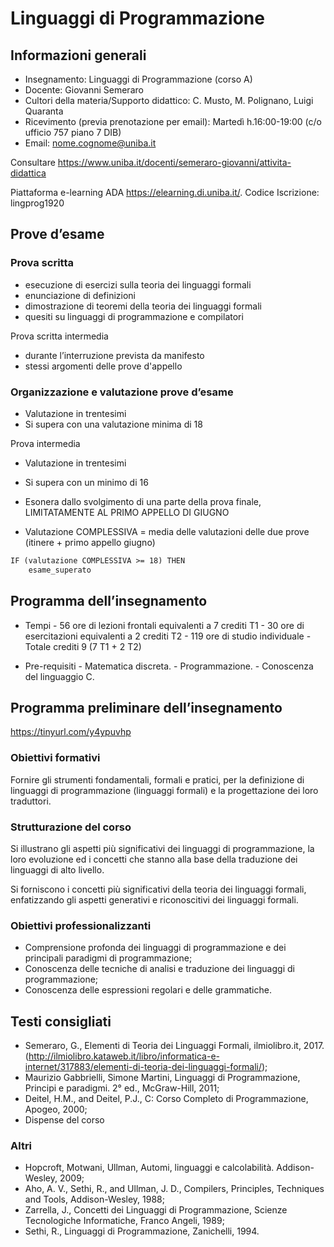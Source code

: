 # Linguaggi di Programmazione

## Informazioni generali

- Insegnamento: Linguaggi di Programmazione (corso A)
- Docente: Giovanni Semeraro
- Cultori della materia/Supporto didattico: C. Musto, M. Polignano, Luigi Quaranta
- Ricevimento (previa prenotazione per email): Martedì h.16:00-19:00 (c/o
  ufficio 757 piano 7 DIB)
- Email: nome.cognome@uniba.it

Consultare <https://www.uniba.it/docenti/semeraro-giovanni/attivita-didattica>

Piattaforma e-learning ADA <https://elearning.di.uniba.it/>.
Codice Iscrizione: lingprog1920

## Prove d’esame

### Prova scritta

- esecuzione di esercizi sulla teoria dei linguaggi formali
- enunciazione di definizioni
- dimostrazione di teoremi della teoria dei linguaggi formali
- quesiti su linguaggi di programmazione e compilatori

Prova scritta intermedia

- durante l’interruzione prevista da manifesto
- stessi argomenti delle prove d'appello

### Organizzazione e valutazione prove d’esame

- Valutazione in trentesimi
- Si supera con una valutazione minima di 18

Prova intermedia

- Valutazione in trentesimi
- Si supera con un minimo di 16
- Esonera dallo svolgimento di una parte della prova finale, LIMITATAMENTE AL
  PRIMO APPELLO DI GIUGNO

- Valutazione COMPLESSIVA = media delle valutazioni delle due prove (itinere +
  primo appello giugno)

```txt
IF (valutazione COMPLESSIVA >= 18) THEN
    esame_superato
```

## Programma dell’insegnamento

- Tempi
      - 56 ore di lezioni frontali equivalenti a 7 crediti T1
      - 30 ore di esercitazioni equivalenti a 2 crediti T2
      - 119 ore di studio individuale
      - Totale crediti 9 (7 T1 + 2 T2)

- Pre-requisiti
      - Matematica discreta.
      - Programmazione.
      - Conoscenza del linguaggio C.

## Programma preliminare dell’insegnamento

<https://tinyurl.com/y4ypuvhp>

### Obiettivi formativi

Fornire gli strumenti fondamentali, formali e pratici, per la definizione di
linguaggi di programmazione (linguaggi formali) e la progettazione dei loro
traduttori.

### Strutturazione del corso

Si illustrano gli aspetti più significativi dei linguaggi di programmazione, la
loro evoluzione ed i concetti che stanno alla base della traduzione dei linguaggi
di alto livello.

Si forniscono i concetti più significativi della teoria dei linguaggi formali,
enfatizzando gli aspetti generativi e riconoscitivi dei linguaggi formali.

### Obiettivi professionalizzanti

- Comprensione profonda dei linguaggi di programmazione e dei principali
  paradigmi di programmazione;
- Conoscenza delle tecniche di analisi e traduzione dei linguaggi di programmazione;
- Conoscenza delle espressioni regolari e delle grammatiche.

## Testi consigliati

- Semeraro, G., Elementi di Teoria dei Linguaggi Formali, ilmiolibro.it, 2017.
  (<http://ilmiolibro.kataweb.it/libro/informatica-e-internet/317883/elementi-di-teoria-dei-linguaggi-formali/>);
- Maurizio Gabbrielli, Simone Martini, Linguaggi di Programmazione, Principi e
  paradigmi. 2° ed., McGraw-Hill, 2011;
- Deitel, H.M., and Deitel, P.J., C: Corso Completo di Programmazione, Apogeo, 2000;
- Dispense del corso

### Altri

- Hopcroft, Motwani, Ullman, Automi, linguaggi e calcolabilità. Addison-Wesley,
  2009;
- Aho, A. V., Sethi, R., and Ullman, J. D., Compilers, Principles, Techniques
  and Tools, Addison-Wesley, 1988;
- Zarrella, J., Concetti dei Linguaggi di Programmazione, Scienze Tecnologiche
  Informatiche, Franco Angeli, 1989;
- Sethi, R., Linguaggi di Programmazione, Zanichelli, 1994.
